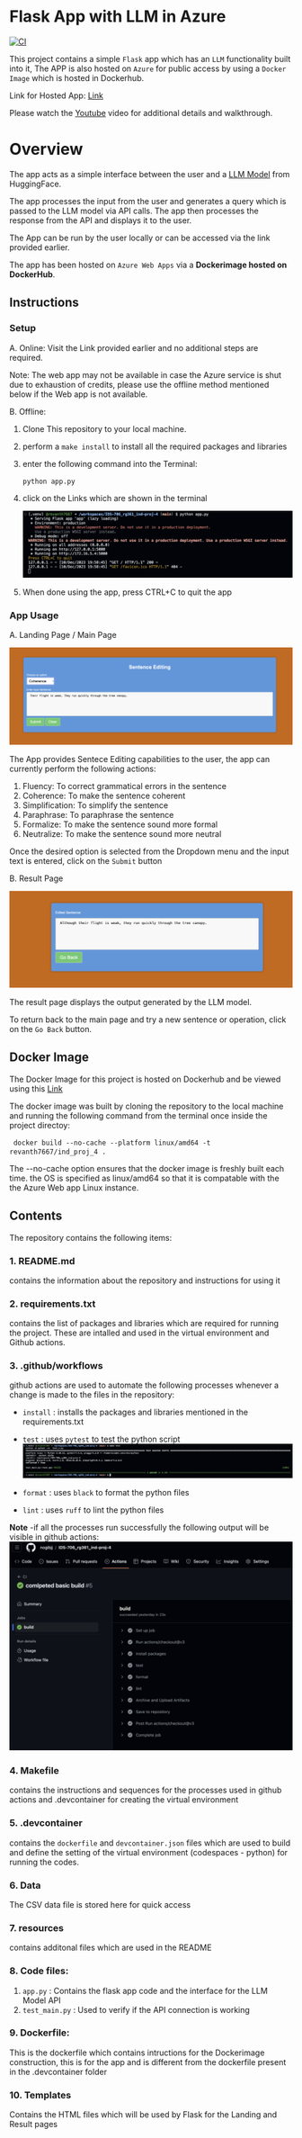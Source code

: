 # Flask App with LLM in Azure
[![CI](https://github.com/nogibjj/IDS-706_rg361_ind-proj-4/actions/workflows/cicd.yml/badge.svg)](https://github.com/nogibjj/IDS-706_rg361_ind-proj-4/actions/workflows/cicd.yml)

This project contains a simple ``Flask`` app which has an ``LLM`` functionality built into it, The APP is also hosted on ``Azure`` for public access by using a ``Docker Image`` which is hosted in Dockerhub.

Link for Hosted App: [Link](https://rg361-ind4.azurewebsites.net/)

Please watch the [Youtube](https://www.youtube.com/) video for additional details and walkthrough.

# Overview
The app acts as a simple interface between the user and a [LLM Model](https://huggingface.co/grammarly/coedit-large) from HuggingFace.

The app processes the input from the user and generates a query which is passed to the LLM model via API calls.
The app then processes the response from the API and displays it to the user.

The App can be run by the user locally or can be accessed via the link provided earlier.

The app has been hosted on ``Azure Web Apps`` via a **Dockerimage hosted on DockerHub**.

## Instructions

### Setup
A. Online: Visit the Link provided earlier and no additional steps are required.

Note: The web app may not be available in case the Azure service is shut due to exhaustion of credits, please use the offline method mentioned below if the Web app is not available.

B. Offline:
   1. Clone This repository to your local machine.
   2. perform a ``make install`` to install all the required packages and libraries
   3. enter the following command into the Terminal:
      ```console
      python app.py
      ```
   5. click on the Links which are shown in the terminal

      ![app_local](resources/app_local.png)
   6. When done using the app, press CTRL+C to quit the app

### App Usage

A. Landing Page / Main Page

![app_local](resources/app_in.png)

The App provides Sentece Editing capabilities to the user, the app can currently perform the following actions:
1. Fluency: To correct grammatical errors in the sentence
2. Coherence: To make the sentence coherent
3. Simplification: To simplify the sentence
5. Paraphrase: To paraphrase the sentence
6. Formalize: To make the sentence sound more formal
7. Neutralize: To make the sentence sound more neutral

Once the desired option is selected from the Dropdown menu and the input text is entered, click on the ``Submit`` button

B. Result Page

![app_local](resources/app_out.png)

The result page displays the output generated by the LLM model.

To return back to the main page and try a new sentence or operation, click on the `Go Back` button.

## Docker Image
The Docker Image for this project is hosted on Dockerhub and be viewed using this [Link](https://hub.docker.com/repository/docker/revanth7667/ind_proj_4/general)

The docker image was built by cloning the repository to the local machine and running the following command from the terminal once inside the project directoy:

```Console
 docker build --no-cache --platform linux/amd64 -t revanth7667/ind_proj_4 .
```

The --no-cache option ensures that the docker image is freshly built each time.
the OS is specified as linux/amd64 so that it is compatable with the the Azure Web app Linux instance.

## Contents
The repository contains the following items:

### 1. README.md
   contains the information about the repository and instructions for using it
   
### 2. requirements.txt
   contains the list of packages and libraries which are required for running the project. These are intalled and used in the virtual environment and Github actions.
   
### 3. .github/workflows
   github actions are used to automate the following processes whenever a change is made to the files in the repository:
   - ``install`` : installs the packages and libraries mentioned in the requirements.txt
   - ``test`` : uses ``pytest`` to test the python script
      ![Test Execution](resources/test.png)
     
   - ``format`` : uses ``black`` to format the python files
   - ``lint`` : uses ``ruff`` to lint the python files
   
     
   **Note** -if all the processes run successfully the following output will be visible in github actions:
   ![Success Build](resources/build.png)
   
### 4. Makefile
   contains the instructions and sequences for the processes used in github actions and .devcontainer for creating the virtual environment
   
### 5. .devcontainer
   contains the ``dockerfile`` and ``devcontainer.json`` files which are used to build and define the setting of the virtual environment (codespaces - python) for running the codes.

### 6. Data
   The CSV data file is stored here for quick access

### 7. resources 
   contains additonal files which are used in the README

### 8. Code files:
1. ``app.py`` : Contains the flask app code and the interface for the LLM Model API
2. ``test_main.py`` : Used to verify if the API connection is working

### 9. Dockerfile:
This is the dockerfile which contains intructions for the Dockerimage construction, this is for the app and is different from the dockerfile present in the .devcontainer folder

### 10. Templates
Contains the HTML files which will be used by Flask for the Landing and Result pages


   
